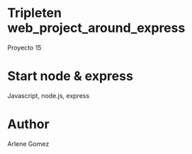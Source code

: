 # Tripleten web_project_around_express

Proyecto 15

# Start node & express

Javascript, node.js, express

# Author

Arlene Gomez
